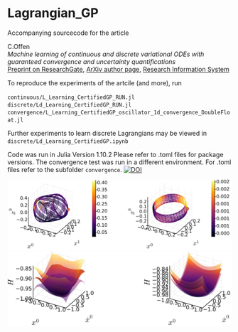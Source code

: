 # Lagrangian_GP
Accompanying sourcecode for the article

C.Offen\
*Machine learning of continuous and discrete variational ODEs with guaranteed convergence and uncertainty quantifications*\
[Preprint on ResearchGate](https://dx.doi.org/10.13140/RG.2.2.16171.04646),
[ArXiv author page](https://arxiv.org/a/offen_c_1.html),
[Research Information System](https://ris.uni-paderborn.de/person/85279)

To reproduce the experiments of the artcile (and more), run

`continuous/L_Learning_CertifiedGP_RUN.jl`\
`discrete/Ld_Learning_CertifiedGP_RUN.jl`\
`convergence/L_Learning_CertifiedGP_oscillator_1d_convergence_DoubleFloat.jl`

Further experiments to learn discrete Lagrangians may be viewed in\
`discrete/Ld_Learning_CertifiedGP.ipynb`

Code was run in Julia Version 1.10.2
Please refer to .toml files for package versions. The convergence test was run in a different environment. For .toml files refer to the subfolder `convergence`.
[![DOI](https://zenodo.org/badge/791395881.svg)](https://zenodo.org/doi/10.5281/zenodo.11093644)

![predicted motions with uncertainty quantification](https://github.com/Christian-Offen/Lagrangian_GP/blob/main/continuous/plots/eye_catcher1.png?raw=true "predicted motions with uncertainty quantification")
![predicted Hamiltonian to partially observed system with uncertainty quantification](https://github.com/Christian-Offen/Lagrangian_GP/blob/main/continuous/plots/eye_catcher_2.png?raw=true "predicted Hamiltonian to partially observed system with uncertainty quantification")

